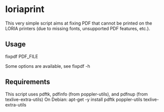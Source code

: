 loriaprint
==========

This very simple script aims at fixing PDF that cannot be printed on the
LORIA printers (due to missing fonts, unsupported PDF features, etc.).

Usage
-----
fixpdf PDF_FILE

Some options are available, see fixpdf -h

Requirements
------------
This script uses pdftk, pdfinfo (from poppler-utils), and pdfnup (from texlive-extra-utils)
On Debian: apt-get -y install pdftk poppler-utils texlive-extra-utils
